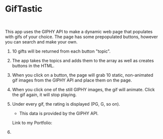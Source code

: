 # GifTastic

<br>

This app uses the GIPHY API to make a dynamic web page that populates with gifs of your choice.  The page has some prepopulated buttons, however you can search and make your own.

1.  10 gifts will be returned from each button "topic".

2. The app takes the topics and adds them to the array as well as creates buttons in the HTML.
  
3. When you click on a button, the page will grab 10 static, non-animated gif images from the GIPHY API and place them on the page.

4. When you click one of the still GIPHY images, the gif will animate. Click the gif again, it will stop playing.

5. Under every gif, the rating is displayed (PG, G, so on).
   * This data is provided by the GIPHY API.

   
   Link to my Portfolio:
1. <a href="https://github.com/mike929/Bootstrap-Portfolio"></a>

<br>